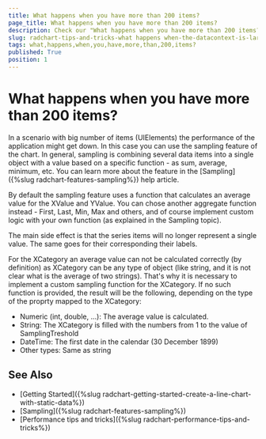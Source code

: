 ```yaml
---
title: What happens when you have more than 200 items?
page_title: What happens when you have more than 200 items?
description: Check our "What happens when you have more than 200 items?" documentation article for the RadChart WPF control.
slug: radchart-tips-and-tricks-what happens when-the-datacontext-is-large-axis
tags: what,happens,when,you,have,more,than,200,items?
published: True
position: 1
---
```


# What happens when you have more than 200 items?

In a scenario with big number of items (UIElements) the performance of the application might get down. In this case you can use the sampling feature of the chart. In general, sampling is combining several data items into a single object with a value based on a specific function - as sum, average, minimum, etc. You can learn more about the feature in the [Sampling]({%slug radchart-features-sampling%}) help article.

By default the sampling feature uses a function that calculates an average value for the XValue and YValue. You can chose another aggregate function instead -  First, Last, Min, Max and others, and of course implement custom logic with your own function (as explained in the Sampling topic).

The main side effect is that the series items will no longer represent a single value. The same goes for their corresponding their labels. 

For the XCategory an average value can not be calculated correctly (by definition) as XCategory can be any type of object (like string, and it is not clear what is the average of two strings). That's why it is necessary to implement a custom sampling function for the XCategory. If no such function is provided, the result will be the following, depending on the type of the proprty mapped to the XCategory:

* Numeric (int, double, ...): The average value is calculated.
* String: The XCategory is filled with the numbers from 1 to the value of SamplingTreshold
* DateTime: The first date in the calendar (30 December 1899)
* Other types: Same as string

## See Also

* [Getting Started]({%slug radchart-getting-started-create-a-line-chart-with-static-data%})
* [Sampling]({%slug radchart-features-sampling%})
* [Performance tips and tricks]({%slug radchart-performance-tips-and-tricks%})


